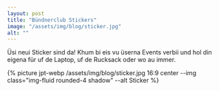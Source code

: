 ```yaml
---
layout: post
title: "Bündnerclub Stickers"
image: "/assets/img/blog/sticker.jpg"
alt: ""
---
```


Üsi neui Sticker sind da! Khum bi eis vu üserna Events verbii und hol din eigena für uf de Laptop, uf de Rucksack oder wo au immer.

{% picture jpt-webp /assets/img/blog/sticker.jpg 16:9 center --img class="img-fluid rounded-4 shadow" --alt Sticker %}